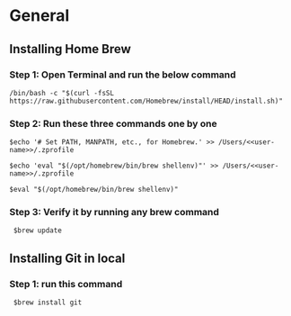 # General

## Installing Home Brew
### Step 1: Open Terminal and run the below command
``` /bin/bash -c "$(curl -fsSL https://raw.githubusercontent.com/Homebrew/install/HEAD/install.sh)" ```
### Step 2: Run these three commands one by one 
```$echo '# Set PATH, MANPATH, etc., for Homebrew.' >> /Users/<<user-name>>/.zprofile```

```$echo 'eval "$(/opt/homebrew/bin/brew shellenv)"' >> /Users/<<user-name>>/.zprofile```

```$eval "$(/opt/homebrew/bin/brew shellenv)"```
### Step 3: Verify it by running any brew command 
``` $brew update```


## Installing Git in local
### Step 1: run this command
``` $brew install git```
